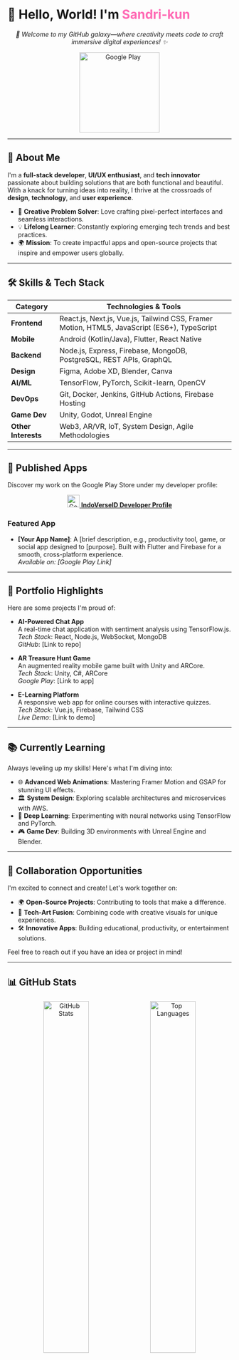# 👋 Hello, World! I'm <span style="color:#FF69B4;">Sandri-kun</span>

<p align="center">
  <i>🌌 Welcome to my GitHub galaxy—where creativity meets code to craft immersive digital experiences! ✨</i>
</p>

<p align="center">
  <a href="https://play.google.com/store/apps/developer?id=IndoVerseID&hl=id">
    <img alt="Google Play" src="https://upload.wikimedia.org/wikipedia/commons/7/78/Google_Play_Store_badge_EN.svg" width="180"/>
  </a>
</p>

---

## 🚀 **About Me**

I'm a **full-stack developer**, **UI/UX enthusiast**, and **tech innovator** passionate about building solutions that are both functional and beautiful. With a knack for turning ideas into reality, I thrive at the crossroads of **design**, **technology**, and **user experience**.

- 🎨 **Creative Problem Solver**: Love crafting pixel-perfect interfaces and seamless interactions.  
- 💡 **Lifelong Learner**: Constantly exploring emerging tech trends and best practices.  
- 🌍 **Mission**: To create impactful apps and open-source projects that inspire and empower users globally.

---

## 🛠 **Skills & Tech Stack**

| **Category**       | **Technologies & Tools**                                                                 |
|---------------------|-----------------------------------------------------------------------------------------|
| **Frontend**       | React.js, Next.js, Vue.js, Tailwind CSS, Framer Motion, HTML5, JavaScript (ES6+), TypeScript |
| **Mobile**         | Android (Kotlin/Java), Flutter, React Native                                           |
| **Backend**        | Node.js, Express, Firebase, MongoDB, PostgreSQL, REST APIs, GraphQL                      |
| **Design**         | Figma, Adobe XD, Blender, Canva                                                     |
| **AI/ML**          | TensorFlow, PyTorch, Scikit-learn, OpenCV                                                |
| **DevOps**        | Git, Docker, Jenkins, GitHub Actions, Firebase Hosting                                   |
| **Game Dev**       | Unity, Godot, Unreal Engine                                                             |
| **Other Interests** | Web3, AR/VR, IoT, System Design, Agile Methodologies                                    |

---

## 📱 **Published Apps**

Discover my work on the Google Play Store under my developer profile:

<p align="center">
  <a href="https://play.google.com/store/apps/developer?id=IndoVerseID&hl=id">
    <img src="https://upload.wikimedia.org/wikipedia/commons/5/5f/Google_Play_2022_icon.svg" alt="Google Play Icon" width="28" />   <b>IndoVerseID Developer Profile</b>
  </a>
</p>

### Featured App
- **[Your App Name]**: A [brief description, e.g., productivity tool, game, or social app designed to [purpose]. Built with Flutter and Firebase for a smooth, cross-platform experience.  
  *Available on: [Google Play Link]*

---

## 🌟 **Portfolio Highlights**

Here are some projects I'm proud of:

- **AI-Powered Chat App**  
  A real-time chat application with sentiment analysis using TensorFlow.js.  
  *Tech Stack*: React, Node.js, WebSocket, MongoDB  
  *GitHub*: [Link to repo]  

- **AR Treasure Hunt Game**  
  An augmented reality mobile game built with Unity and ARCore.  
  *Tech Stack*: Unity, C#, ARCore  
  *Google Play*: [Link to app]  

- **E-Learning Platform**  
  A responsive web app for online courses with interactive quizzes.  
  *Tech Stack*: Vue.js, Firebase, Tailwind CSS  
  *Live Demo*: [Link to demo]  

---

## 📚 **Currently Learning**

Always leveling up my skills! Here's what I'm diving into:  
- 🌐 **Advanced Web Animations**: Mastering Framer Motion and GSAP for stunning UI effects.  
- 🏛 **System Design**: Exploring scalable architectures and microservices with AWS.  
- 🤖 **Deep Learning**: Experimenting with neural networks using TensorFlow and PyTorch.  
- 🎮 **Game Dev**: Building 3D environments with Unreal Engine and Blender.

---

## 🤝 **Collaboration Opportunities**

I'm excited to connect and create! Let's work together on:  
- 🌍 **Open-Source Projects**: Contributing to tools that make a difference.  
- 🎨 **Tech-Art Fusion**: Combining code with creative visuals for unique experiences.  
- 🛠 **Innovative Apps**: Building educational, productivity, or entertainment solutions.  

Feel free to reach out if you have an idea or project in mind!

---

## 📊 **GitHub Stats**

<p align="center">
  <img src="https://github-readme-stats.vercel.app/api?username=sandri-kun&show_icons=true&theme=tokyonight" alt="GitHub Stats" width="45%" style="margin: 5px;"/>
  <img src="https://github-readme-stats.vercel.app/api/top-langs/?username=sandri-kun&layout=compact&theme=tokyonight" alt="Top Languages" width="45%" style="margin: 5px;"/>
</p>

<p align="center">
  <img src="https://github-readme-activity-graph.vercel.app/graph?username=sandri-kun&theme=tokyo-night&hide_border=true" alt="Contribution Graph" width="90%" style="margin-top: 10px;"/>
</p>

<p align="center">
  <img src="https://github-readme-streak-stats.herokuapp.com/?user=sandri-kun&theme=tokyonight" alt="GitHub Streak" width="45%" style="margin-top: 10px;"/>
</p>

---

## 📬 **Connect with Me**

Let's stay in touch! Reach out via:

<p align="center">
  <a href="mailto:indoverseid@gmail.com">
    <img src="https://img.shields.io/badge/Email-D14836?style=for-the-badge&logo=gmail&logoColor=white" alt="Email"/>
  </a>
  
  <a href="https://play.google.com/store/apps/developer?id=IndoVerseID&hl=id">
    <img src="https://img.shields.io/badge/Google_Play-414141?style=for-the-badge&logo=google-play&logoColor=white" alt="Google Play"/>
  </a>
</p>

---

## ⚡ **Fun Facts**

- ☕ **Debugging Marathon**: Once fixed a bug after 12 hours of coding, powered by coffee and lo-fi beats.  
- 🎮 **Gamer at Heart**: My first coding project was a text-based RPG in Python.  
- 🌌 **Sci-Fi Nerd**: Obsessed with *Dune* and dreaming of coding AI for interstellar travel.

---

## 🏆 **Achievements**

- 🥇 **Hackathon Winner**: Secured 1st place in a regional app development hackathon with a health-tracking app.  
- 📜 **Certified**: Google Developer Profile for Android, AWS Cloud Practitioner.  
- 🌟 **Top Contributor**: Recognized as a top contributor in [Open-Source Project Name].

---

## 💬 **Quote I Live By**

<p align="center">
  <i>“Code is like poetry: when written with passion, it can move hearts and minds.”</i>
</p>

---

<p align="center">
  <b>✨ Thanks for exploring my GitHub! Let's code the future together! 🚀</b>
</p>

<p align="center">
  <img src="https://visitor-badge.laobi.icu/badge?page_id=sandri-kun.sandri-kun" alt="Visitor Badge"/>
</p>
